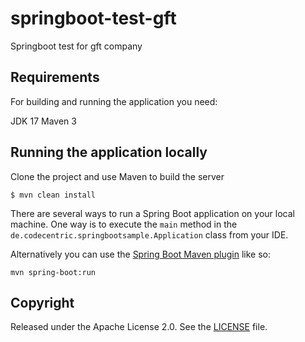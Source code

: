 # springboot-test-gft
Springboot test for gft company

## Requirements
For building and running the application you need:

JDK 17
Maven 3

## Running the application locally

Clone the project and use Maven to build the server

```shell
$ mvn clean install
```

There are several ways to run a Spring Boot application on your local machine. One way is to execute the `main` method in the `de.codecentric.springbootsample.Application` class from your IDE.

Alternatively you can use the [Spring Boot Maven plugin](https://docs.spring.io/spring-boot/docs/current/reference/html/build-tool-plugins-maven-plugin.html) like so:

```shell
mvn spring-boot:run
```
## Copyright

Released under the Apache License 2.0. See the [LICENSE](https://github.com/codecentric/springboot-sample-app/blob/master/LICENSE) file.

